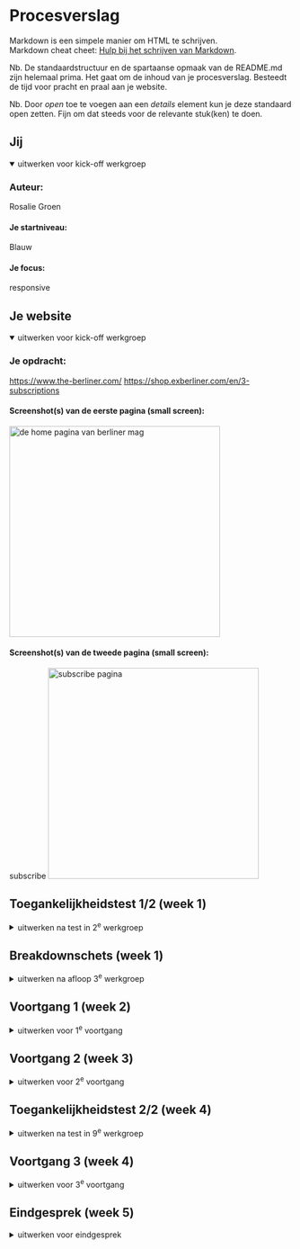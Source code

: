 # Procesverslag
Markdown is een simpele manier om HTML te schrijven.  
Markdown cheat cheet: [Hulp bij het schrijven van Markdown](https://github.com/adam-p/markdown-here/wiki/Markdown-Cheatsheet).

Nb. De standaardstructuur en de spartaanse opmaak van de README.md zijn helemaal prima. Het gaat om de inhoud van je procesverslag. Besteedt de tijd voor pracht en praal aan je website.

Nb. Door *open* toe te voegen aan een *details* element kun je deze standaard open zetten. Fijn om dat steeds voor de relevante stuk(ken) te doen.





## Jij

<details open>
  <summary>uitwerken voor kick-off werkgroep</summary>

  ### Auteur:
  Rosalie Groen

  #### Je startniveau:
  Blauw

  #### Je focus:
  responsive
 
</details>





## Je website

<details open>
  <summary>uitwerken voor kick-off werkgroep</summary>

  ### Je opdracht:
  https://www.the-berliner.com/
  https://shop.exberliner.com/en/3-subscriptions

  #### Screenshot(s) van de eerste pagina (small screen): 
  <img src="readme-images/www.the-berliner.com_(iPhone 12 Pro) (1).png" width="375px" alt="de home pagina van berliner mag">

  #### Screenshot(s) van de tweede pagina (small screen):
  subscribe 
  <img src="readme-images/SSsubscriptions.png" width="375px" alt="subscribe pagina">
 
</details>



## Toegankelijkheidstest 1/2 (week 1)

<details>
  <summary>uitwerken na test in 2<sup>e</sup> werkgroep</summary>

  ### Bevindingen
  Global code: er zijn geen pagina titels en er is bijna alleen maar inline coding

  Keyboard:de focus style is soms onzichtbaar of heeft hele onduidelijke stippellijntjes 
  in plaats van een duidelijke omlijning. De keyboard focus matched totaal niet de visuele layout. opgegeven moment gaat de focus halverwege de pagina naar de browser tabs.

  Moible and touch: De website kan op de telefoon niet horizontaal worden geroteerd. Dan staan
  er onderdelen over elkaar heen en zijn er rare lege ruimtes. Bij de navbar zijn de mens en zoekknop best klein.

  Headings: Bijna alles is met scripts en divs geschreven dus dat is moeilijk om te zeggen.
  er zijn in ieder geval geen logische volgordes wanneer je door de headings tabt.

  Lists: alleen scripts en divs

  Images:geen alt attributes geen alternatieve text voor meer gecompliceerde images (er is een image waarin text staat in een klein     telefoontje op de homepage en dat kan je nu dus niet lezen als persoon met zichtsbeperking). 
  
  Media(video en audio):bevatten mijn paginas niet

  Controls: a element wordt niet voor links gebruikt. buttons hebben geen focus states, button element wordt niet alleen voor buttons gebruikt. 

  Appearance: Dark en light mode doen het alleen op de homepage. subscriptions heeft geen darkmode.

  Animation: animaties zijn rustig en klein(knopjes die een kwartslag draaien als je klikt etc)

  Color contrast: goed contrast op de website. 
  
</details>



## Breakdownschets (week 1)

<details>
  <summary>uitwerken na afloop 3<sup>e</sup> werkgroep</summary>

  ### homepage en subscription breakdown: 
  <img src="readme-images/breakdownSchets.png" width="375px" alt="breakdown van de hele pagina">

</details>





## Voortgang 1 (week 2)

<details>
  <summary>uitwerken voor 1<sup>e</sup> voortgang</summary>

  ### Stand van zaken
  Al veel html geschreven voor de homepage en ben bezig met de css.


  ### Agenda voor meeting

  vragen over menu,grid en feedback op code
  

  ### Verslag van meeting
  hier na afloop snel de uitkomsten van de meeting vastleggen

  De feedback was dat ik goed op weg was maar na naar mijn html opzet te hebben gekeken
  heb ik het advies gekregen om het bovenste artikel en wat andere onderdelen uit de header te halen. Qua opzet dacht ik dat dat ook in de header moest. Het was logischer in de main.

</details>





## Voortgang 2 (week 3)

<details>
  <summary>uitwerken voor 2<sup>e</sup> voortgang</summary>

  ### Stand van zaken
  tweede pagina ook opgestelt en css van homepagina aan het afronden. Nog moeite met responsive maken.


  ### Agenda voor meeting

  vragen:
  - Hoe maak ik het signupform op de homepage responsive
  - Moeten er ook links en rechts pijlen bij carrousel? (er zijn al bolletjes er onder)
  - De "sub" menubar (geel) moet links en losbreken van het uitklapmenu wanneer het scherm groter wordt. 



  ### Verslag van meeting
  hier na afloop snel de uitkomsten van de meeting vastleggen

  uitkomsten
  - grid gebruiken om onderdelen responsive te maken
  - De pijlen moeten er ook bij en dit kan ik met mediaquerys zichtbaar en onzichtbaar maken
  - Dit kan ik positioneren door of met grid of position relative/absolute te gebruiken.


</details>





## Toegankelijkheidstest 2/2 (week 4)

<details>
  <summary>uitwerken na test in 9<sup>e</sup> werkgroep</summary>

  ### Bevindingen
  Content: dit was al in orde:)
  
  Global code: Ik heb de pagina's van titels voorzien en de html gevalideerd. Na de validatie kwam ik er achter dat sommige sections beter divs konden worden.
  
  Keyboard:Focus style is duidelijk en de volgorde is logisch
  
  Mobile and toch: knoppen iets groter gemaakt waardoor alles makkeljk aan te klikken is.
  Een van de breaking points 768px misde ook op de echte homepage wat voor een hele rare tussenpagina zorgde en het is dus niet op de ipad te bekijken. Deze heb ik er bij verzonnen.

  Headings: Duidelijke heading titels. Bij sommige sections heb ik geen titels maar het zijn wel duidelijk van elkaar te onderscheiden stukken content. Ze zouden als div's ook niet kloppen.

  Lists: Ik heb veel gebruik gemaakt van ul's

  Images: alt text bij alle images en ook alt text voor images waar text in staat(het telefoontje bij subscribe op de homepage)

  Controls:buttons hebben aria-labels a elementen worden gebruikt voor links. niet alle buttons hebben een focus state

  Appearance: Dark en lightmode zijn gemaakt en er is hoog contrast.

  Animation: enige animations die ik had gebruikt zijn subtiel. Ik had sowieso responsive gekozen dus mijn animaties zijn minimaal.

  color contrast:kleine schaduw toegevoegd aan de text van het main artikel want anders is het moeilijk leesbaar. 
 

</details>





## Voortgang 3 (week 4)

<details>
  <summary>uitwerken voor 3<sup>e</sup> voortgang</summary>

  ### Stand van zaken
  bijna klaar met beide pagina's. Heel veel gespeeld met grid en de pagina's grotendeels responsive gemaakt. Tijdens de lessen ook gevraagd hoe ik de footer van subscriptions responsive kon maken. Het zijn detail tags en die standaard styling tegengaan wanneer het scherm groter wordt is heel moeilijk. Ik heb het advies gekregen om ze met javascript te laten open en dichtklappen omdat ik de layout van de footer anders kan maken met groot scherm dan.
  
  ### Agenda voor meeting

  vragen:
  - De .hoofdgrid (bovenste gedeelte op de homepage) is moeilijk vorm te geven omdat alles mee lijkt te bewegen (verticaal) als ik het scherm kleiner en groter maakt. Hoe zorg ik dat alles op zijn plek blijft?
  - Ik had ook nog de vraag of er ook een darkmode moest want dit was ik even vergeten.
  - Animaties??



  ### Verslag van meeting
  hier na afloop snel de uitkomsten van de meeting vastleggen

  uitkomsten
  - Volgens Ivo zag het er goed genoeg uit en zijn dat kleine details. Het is responsive geworden
    en ik begrijp grid beter door er mee te hebben moeten werken en dat is te zien.
  - Ja er moet een darkmode bij beide sites maar dit is heel makkelijk te doen met mediaquerys 
    en is helemaal niet zo uitdagend als ik dacht.
  - De animaties zijn niet mijn prioriteit aangezien ik responsive heb gekozen. Ik heb al best wat
    javascript en dat is al best wat uitdaging. Mocht ik achteraf nog tijd hebben dan kan ik de animaties toevoegen.

</details>





## Eindgesprek (week 5)

<details>
  <summary>uitwerken voor eindgesprek</summary>

  ### Je uitkomst - karakteristiek screenshots:
  <img src="readme-images/homepageMobile.html.png" width="375px" alt="homepage smallscreen">
  
  <img src="readme-images/homepage2ebreakingpoint.html.png" width="375px" alt="homepage 2e breakingpoint">
  
  <img src="readme-images/homepage3ebreakingpoint.html.png" width="375px" alt="homepage 3ebreakingpoint">

  <img src="readme-images/homepagemenu.png" width="375px" alt="homepage 2ebreakingpoint">
  <img src="readme-images/Screenshot 2025-09-30 at 13 54 36" width="375px" height="716" alt="submenu uitgeklapt">
  <img src="readme-images/Screenshot 2025-09-30 at 13.54.57" width="375px" height="716" alt="submenu uitgeklapt">

  <img src="readme-images/subscriptions.html.png" width="375px" alt="subscriptions smallscreen">
   <img src="readme-images/subscriptions3ebreakingpoint.png" width="375px" alt="subscriptions 2ebreakingpoint">
      <img src="readme-images/subscriptions4ebreakingpoint.png" width="375px" alt="subscriptions 3ebreakingpoint">
            <img src="readme-images/subscriptions5ebreakingpoint.png" width="375px" alt="subscriptions 4ebreakingpoint">

<img src="readme-images/subscriptions5ebreakingpoint.png" width="375px" alt="subscriptions 4ebreakingpoint">



  ### Dit ging goed/Heb ik geleerd: 
  Wat ik vooral heb meegenomen uit het maken van deze website is het werken met grid en @media. 
  Ik denk dat ik hierbij verder ben gekomen dan dat ik dacht dat ik zou komen en heb toch dat best ingewikkelde menu weten te fixen. Het menu op de homepage splitst zich wanneer het scherm groter wordt.


  ### Dit was lastig/Is niet gelukt:
  wat niet is gelukt is het veranderen van het derberliner logo tijdens dark en lightmode. Dit was geen svg maar een img. Ik wou bij darkmode de source veranderen naar de witte letters maar dit ging best moeizaam en opgegeven moment moest ik de keuze maken om mijn prioriteit ergens anders te laten. 
  
  Ook was dit een probleem bij sommige svg's. Bijvoorbeeld bij de socials wouden de svg's niet veranderen.

## Bronnenlijst

<details open>
  <summary>continu bijhouden terwijl je werkt</summary>

  1. Chatgpt
  2. https://www.svgrepo.com/ voor iconen die interacteren met mediaquery
  3. https://www.the-berliner.com voor images homepage
  4. https://shop.exberliner.com/en/3-subscriptions voor images subscriptions
  5. https://www.flaticon.com/authors/prosymbols-premium iconen die niet uit maakten voor darkmode
  6. https://cssgrid-generator.netlify.app/ om grid te genereren
  7. code dlo opdracht responsive hamburgermenu


</details>
